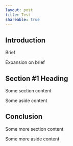 ```yaml
---
layout: post
title: Test
shareable: true
---
```

<section>
    <h2>Introduction</h2>
    <p>Brief</p>
    <p>Expansion on brief</p>
</section>

<section>
    <h2>Section #1 Heading</h2>
    <p>Some section content</p>
    <aside>
        <p>Some aside content</p>
    </aside>
</section>

<section>
    <h2>Conclusion</h2>
    <p>Some more section content</p>
    <aside>
        <p>Some more aside content</p>
    </aside>
</section>